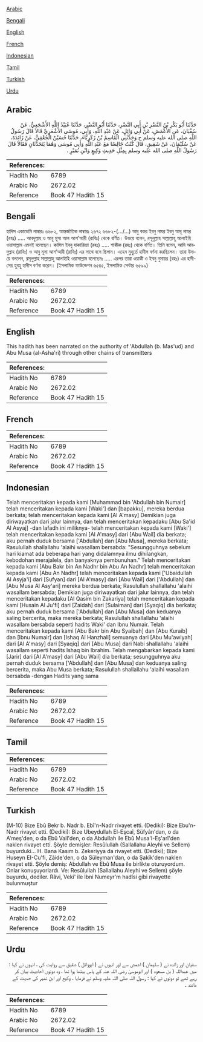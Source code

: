 [Arabic](#arabic)

[Bengali](#bengali)

[English](#english)

[French](#french)

[Indonesian](#indonesian)

[Tamil](#tamil)

[Turkish](#turkish)

[Urdu](#urdu)

## Arabic


<div dir="rtl" lang="ar" style={{fontSize:'larger',backgroundColor:'#f8f9fa',padding:20}}>
حَدَّثَنَا أَبُو بَكْرِ بْنُ النَّضْرِ بْنِ أَبِي النَّضْرِ، حَدَّثَنَا أَبُو النَّضْرِ، حَدَّثَنَا عُبَيْدُ اللَّهِ الأَشْجَعِيُّ، عَنْ سُفْيَانَ، عَنِ الأَعْمَشِ، عَنْ أَبِي وَائِلٍ، عَنْ عَبْدِ اللَّهِ، وَأَبِي، مُوسَى الأَشْعَرِيِّ قَالاَ قَالَ رَسُولُ اللَّهِ صلى الله عليه وسلم ح وَحَدَّثَنِي الْقَاسِمُ بْنُ زَكَرِيَّاءَ، حَدَّثَنَا حُسَيْنٌ الْجُعْفِيُّ، عَنْ زَائِدَةَ، عَنْ سُلَيْمَانَ، عَنْ شَقِيقٍ، قَالَ كُنْتُ جَالِسًا مَعَ عَبْدِ اللَّهِ وَأَبِي مُوسَى وَهُمَا يَتَحَدَّثَانِ فَقَالاَ قَالَ رَسُولُ اللَّهِ صلى الله عليه وسلم بِمِثْلِ حَدِيثِ وَكِيعٍ وَابْنِ نُمَيْرٍ ‏.‏
</div>
<div style={{backgroundColor:'#f8f9fa',padding:20, marginBottom: 10}}><table> <thead> <tr> <th>References:</th> <th></th> </tr> </thead> <tbody><tr><td>Hadith No</td><td>6789</td></tr><tr><td>Arabic No</td><td>2672.02</td></tr><tr><td>Reference</td><td>Book 47 Hadith 15</td></tr></tbody></table></div>

## Bengali


<div dir="ltr" lang="bn" style={{fontSize:'larger',backgroundColor:'#f8f9fa',padding:20}}>
হাদিস একাডেমি নাম্বারঃ ৬৬৮২, আন্তর্জাতিক নাম্বারঃ ২৬৭২ ৬৬৮২-(…/...) আবু বকর ইবনু নাযর ইবনু আবূ নাযর (রহঃ) ..... আবদুল্লাহ ও আবু মূসা আল আশ’আরী (রাযিঃ) থেকে বর্ণিত। উভয়ে বলেন, রসূলুল্লাহ সাল্লাল্লাহু আলাইহি ওয়াসাল্লাম এমনই বলেছেন। কাসিম ইবনু যাকারিয়্যা (রহঃ) ..... শাকীক (রহঃ) থেকে বর্ণিত। তিনি বলেন, আমি আবদুল্লাহ (রাযিঃ) ও আবু মূসা আশ’আরী (রাযিঃ) এর সাথে বসে ছিলাম। এহেন মুহুর্তে হাদীস বর্ণনা করছিলেন। তারা উভয়ে বললেন, রসূলুল্লাহ সাল্লাল্লাহু আলাইহি ওয়াসাল্লাম বলেছেনঃ ..... এরপর তারা ওয়াকী ও ইবনু নুমায়র (রহঃ) এর হাদীসের হুবহু হাদীস বর্ণনা করেন। (ইসলামিক ফাউন্ডেশন ৬৫৪৫, ইসলামিক সেন্টার ৬৫৯৯)
</div>
<div style={{backgroundColor:'#f8f9fa',padding:20, marginBottom: 10}}><table> <thead> <tr> <th>References:</th> <th></th> </tr> </thead> <tbody><tr><td>Hadith No</td><td>6789</td></tr><tr><td>Arabic No</td><td>2672.02</td></tr><tr><td>Reference</td><td>Book 47 Hadith 15</td></tr></tbody></table></div>

## English


<div dir="ltr" lang="en" style={{fontSize:'larger',backgroundColor:'#f8f9fa',padding:20}}>
This hadith has been narrated on the authority of 'Abdullah (b. Mas'ud) and Abu Musa (al-Asha'ri) through other chains of transmitters
</div>
<div style={{backgroundColor:'#f8f9fa',padding:20, marginBottom: 10}}><table> <thead> <tr> <th>References:</th> <th></th> </tr> </thead> <tbody><tr><td>Hadith No</td><td>6789</td></tr><tr><td>Arabic No</td><td>2672.02</td></tr><tr><td>Reference</td><td>Book 47 Hadith 15</td></tr></tbody></table></div>

## French


<div dir="ltr" lang="fr" style={{fontSize:'larger',backgroundColor:'#f8f9fa',padding:20}}>

</div>
<div style={{backgroundColor:'#f8f9fa',padding:20, marginBottom: 10}}><table> <thead> <tr> <th>References:</th> <th></th> </tr> </thead> <tbody><tr><td>Hadith No</td><td>6789</td></tr><tr><td>Arabic No</td><td>2672.02</td></tr><tr><td>Reference</td><td>Book 47 Hadith 15</td></tr></tbody></table></div>

## Indonesian


<div dir="ltr" lang="id" style={{fontSize:'larger',backgroundColor:'#f8f9fa',padding:20}}>
Telah menceritakan kepada kami [Muhammad bin 'Abdullah bin Numair] telah menceritakan kepada kami [Waki'] dan [bapakku], mereka berdua berkata; telah menceritakan kepada kami [Al A'masy] Demikian juga diriwayatkan dari jalur lainnya, dan telah menceritakan kepadaku [Abu Sa'id Al Asyaj] -dan lafadh ini miliknya- telah menceritakan kepada kami [Waki'] telah menceritakan kepada kami [Al A'masy] dari [Abu Wail] dia berkata; aku pernah duduk bersama ['Abdullah] dan [Abu Musa], mereka berkata; Rasulullah shallallahu 'alaihi wasallam bersabda: "Sesungguhnya sebelum hari kiamat ada beberapa hari yang didalamnya ilmu dihilangkan, kebodohan merajalela, dan banyaknya pembunuhan." Telah menceritakan kepada kami [Abu Bakr bin An Nadhr bin Abu An Nadhr] telah menceritakan kepada kami [Abu An Nadhr] telah menceritakan kepada kami ['Ubaidullah Al Asyja'i] dari [Sufyan] dari [Al A'masy] dari [Abu Wail] dari ['Abdullah] dan [Abu Musa Al Asy'ari] mereka berdua berkata; Rasulullah shallallahu 'alaihi wasallam bersabda; Demikian juga diriwayatkan dari jalur lainnya, dan telah menceritakan kepadaku [Al Qasim bin Zakariya] telah menceritakan kepada kami [Husain Al Ju'fi] dari [Zaidah] dari [Sulaiman] dari [Syaqiq] dia berkata; aku pernah duduk bersama ['Abdullah] dan [Abu Musa] dan keduanya saling bercerita, maka mereka berkata; Rasulullah shallallahu 'alaihi wasallam bersabda seperti hadits Waki' dan Ibnu Numair. Telah menceritakan kepada kami [Abu Bakr bin Abu Syaibah] dan [Abu Kuraib] dan [Ibnu Numair] dan [Ishaq Al Hanzhali] semuanya dari [Abu Mu'awiyah] dari [Al A'masy] dari [Syaqiq] dari [Abu Musa] dari Nabi shallallahu 'alaihi wasallam seperti hadits Ishaq bin Ibrahim. Telah mengabarkan kepada kami [Jarir] dari [Al A'masy] dari [Abu Wail] dia berkata; sesungguhnya aku pernah duduk bersama ['Abdullah] dan [Abu Musa] dan keduanya saling bercerita, maka Abu Musa berkata; Rasulullah shallallahu 'alaihi wasallam bersabda -dengan Hadits yang sama
</div>
<div style={{backgroundColor:'#f8f9fa',padding:20, marginBottom: 10}}><table> <thead> <tr> <th>References:</th> <th></th> </tr> </thead> <tbody><tr><td>Hadith No</td><td>6789</td></tr><tr><td>Arabic No</td><td>2672.02</td></tr><tr><td>Reference</td><td>Book 47 Hadith 15</td></tr></tbody></table></div>

## Tamil


<div dir="ltr" lang="ta" style={{fontSize:'larger',backgroundColor:'#f8f9fa',padding:20}}>

</div>
<div style={{backgroundColor:'#f8f9fa',padding:20, marginBottom: 10}}><table> <thead> <tr> <th>References:</th> <th></th> </tr> </thead> <tbody><tr><td>Hadith No</td><td>6789</td></tr><tr><td>Arabic No</td><td>2672.02</td></tr><tr><td>Reference</td><td>Book 47 Hadith 15</td></tr></tbody></table></div>

## Turkish


<div dir="ltr" lang="tr" style={{fontSize:'larger',backgroundColor:'#f8f9fa',padding:20}}>
(M-10) Bize Ebû Bekr b. Nadr b. Ebî'n-Nadr rivayet etti. (Dediki): Bize Ebu'n-Nadr rivayet etti. (Dediki): Bize Ubeydullah El-Eşcaî, Süfyân'dan, o da A'meş'den, o da Ebû Vail'den, o da Abdullah ile Ebû Musa'I-Eş'arî'den naklen rivayet etti. Şöyle demişler: Resûlullah (Sallallahu Aleyhi ve Sellem) buyurduki... H. Bana Kasım b. Zekeriyya da rivayet etti. (Dediki); Bize Huseyn EI-Cu'fi, Zâide'den, o da Süleyman'dan, o da Şakîk'den naklen rivayet etti. Şöyle demiş: Abdullah ve Ebû Musa ile birlikte oturuyordum. Onlar konuşuyorlardı. Ve: Resûlullah (Sallallahu Aleyhi ve Sellem) şöyle buyurdu, dediler. Râvi, Veki' ile İbni Numeyr'm hadîsi gibi rivayette bulunmuştur
</div>
<div style={{backgroundColor:'#f8f9fa',padding:20, marginBottom: 10}}><table> <thead> <tr> <th>References:</th> <th></th> </tr> </thead> <tbody><tr><td>Hadith No</td><td>6789</td></tr><tr><td>Arabic No</td><td>2672.02</td></tr><tr><td>Reference</td><td>Book 47 Hadith 15</td></tr></tbody></table></div>

## Urdu


<div dir="rtl" lang="ur" style={{fontSize:'larger',backgroundColor:'#f8f9fa',padding:20}}>
سفیان اور زائدہ نے ( سلیمان ) اعمش سے اور انہوں نے ( ابووائل ) شقیق سے روایت کی ، انہوں نے کہا : میں عبداللہ ( بن مسعود ) اور ابوموسیٰ رضی اللہ عنہ کے پاس بیٹھا ہوا تھا ، وہ دونوں احادیث بیان کر رہے تھے تو دونوں نے کہا : رسول اللہ صلی اللہ علیہ وسلم نے فرمایا ، وکیع اور ابن نمیر کی حدیث کے مانند ۔
</div>
<div style={{backgroundColor:'#f8f9fa',padding:20, marginBottom: 10}}><table> <thead> <tr> <th>References:</th> <th></th> </tr> </thead> <tbody><tr><td>Hadith No</td><td>6789</td></tr><tr><td>Arabic No</td><td>2672.02</td></tr><tr><td>Reference</td><td>Book 47 Hadith 15</td></tr></tbody></table></div>
